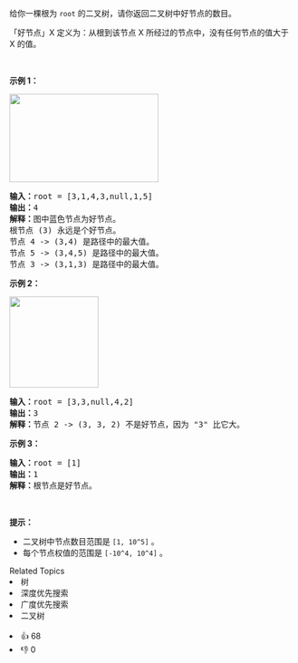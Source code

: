<p>给你一棵根为&nbsp;<code>root</code>&nbsp;的二叉树，请你返回二叉树中好节点的数目。</p>

<p>「好节点」X 定义为：从根到该节点 X 所经过的节点中，没有任何节点的值大于 X 的值。</p>

<p>&nbsp;</p>

<p><strong>示例 1：</strong></p>

<p><strong><img alt="" src="https://assets.leetcode-cn.com/aliyun-lc-upload/uploads/2020/05/16/test_sample_1.png" style="height: 156px; width: 263px;" /></strong></p>

<pre><strong>输入：</strong>root = [3,1,4,3,null,1,5]
<strong>输出：</strong>4
<strong>解释：</strong>图中蓝色节点为好节点。
根节点 (3) 永远是个好节点。
节点 4 -&gt; (3,4) 是路径中的最大值。
节点 5 -&gt; (3,4,5) 是路径中的最大值。
节点 3 -&gt; (3,1,3) 是路径中的最大值。</pre>

<p><strong>示例 2：</strong></p>

<p><strong><img alt="" src="https://assets.leetcode-cn.com/aliyun-lc-upload/uploads/2020/05/16/test_sample_2.png" style="height: 161px; width: 157px;" /></strong></p>

<pre><strong>输入：</strong>root = [3,3,null,4,2]
<strong>输出：</strong>3
<strong>解释：</strong>节点 2 -&gt; (3, 3, 2) 不是好节点，因为 "3" 比它大。</pre>

<p><strong>示例 3：</strong></p>

<pre><strong>输入：</strong>root = [1]
<strong>输出：</strong>1
<strong>解释：</strong>根节点是好节点。</pre>

<p>&nbsp;</p>

<p><strong>提示：</strong></p>

<ul> 
 <li>二叉树中节点数目范围是&nbsp;<code>[1, 10^5]</code>&nbsp;。</li> 
 <li>每个节点权值的范围是&nbsp;<code>[-10^4, 10^4]</code>&nbsp;。</li> 
</ul>

<div><div>Related Topics</div><div><li>树</li><li>深度优先搜索</li><li>广度优先搜索</li><li>二叉树</li></div></div><br><div><li>👍 68</li><li>👎 0</li></div>
